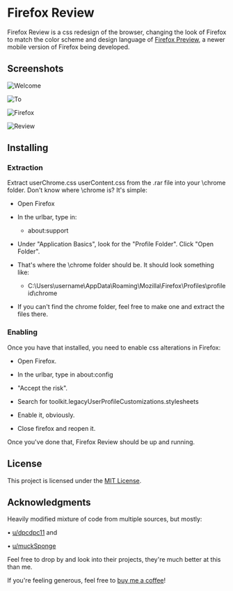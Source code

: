 # Firefox Review

Firefox Review is a css redesign of the browser, changing the look of Firefox to match the color scheme and design language of [Firefox Preview](https://play.google.com/store/apps/details?id=org.mozilla.fenix&hl=en_US), a newer mobile version of Firefox being developed.

## Screenshots

![Welcome](https://i.imgur.com/fpsDT06.png)

![To](https://i.imgur.com/AxQE1Sl.png)

![Firefox](https://i.imgur.com/IBrp7VU.jpg)

![Review](https://i.imgur.com/eGTec3W.png)

## Installing

### Extraction
Extract userChrome.css userContent.css from the .rar file into your \chrome folder.
Don't know where \chrome is? It's simple:
* Open Firefox

* In the urlbar, type in:
	* about:support

* Under "Application Basics", look for the "Profile Folder". Click "Open Folder".

* That's where the \chrome folder should be. It should look something like:
	* C:\Users\username\AppData\Roaming\Mozilla\Firefox\Profiles\profileid\chrome

* If you can't find the chrome folder, feel free to make one and extract the files there. 

### Enabling
Once you have that installed, you need to enable css alterations in Firefox:
* Open Firefox.

* In the urlbar, type in about:config

* "Accept the risk".

* Search for toolkit.legacyUserProfileCustomizations.stylesheets

* Enable it, obviously.

* Close firefox and reopen it.

Once you've done that, Firefox Review should be up and running.

## License

This project is licensed under the [MIT License](LICENSE.md).

## Acknowledgments

Heavily modified mixture of code from multiple sources, but mostly:

• [u/dpcdpc11](https://www.reddit.com/user/dpcdpc11) and

• [u/muckSponge](https://www.reddit.com/user/muckSponge)

Feel free to drop by and look into their projects, they're much better at this than me.

If you're feeling generous, feel free to [buy me a coffee](https://ko-fi.com/fellowish)!

